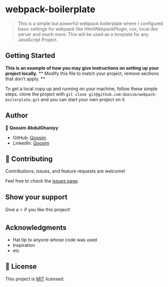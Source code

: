# webpack-boilerplate

> This is a simple but powerful webpack boilerplate where I configured basic settings for webpack like HtmlWebpackPlugin, css, local dev server and much more. This will be used as a template for any JavaScript Project. 

## Getting Started

**This is an example of how you may give instructions on setting up your project locally.**
** Modify this file to match your project, remove sections that don't apply. **

To get a local copy up and running on your machine, follow these simple steps.
  clone the project with `` git clone git@github.com:Qoosim/webpack-boilerplate.git `` and you can start your own project on it.

## Author

👤 **Qoosim AbdulGhaniyy**

- GitHub: [Qoosim](https://github.com/Qoosim)
- LinkedIn: [Qoosim](https://www.linkedin.com/in/qoosim)

## 🤝 Contributing

Contributions, issues, and feature requests are welcome!

Feel free to check the [issues page](../../issues/).

## Show your support

Give a ⭐️ if you like this project!

## Acknowledgments

- Hat tip to anyone whose code was used
- Inspiration
- etc

## 📝 License

This project is [MIT](./MIT.md) licensed.
